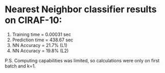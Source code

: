 # Nearest Neighbor classifier results on CIRAF-10:
1. Training time =  0.00031 sec
2. Prediction time =  438.67 sec
3. NN Accuracy = 21.7% (L1)
4. NN Accuracy = 19.8% (L2)

P.S. Computing capabilities was limited, so calculations were only on
first batch and k=1.
